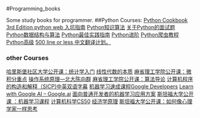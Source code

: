 #Programming_books

Some study books for programmer.
##Python Courses:
[Python Cookbook 3rd Edition ](https://python3-cookbook.readthedocs.io/zh_CN/latest/)
[python web 入坑指南](https://python-web-guide.readthedocs.io/zh/latest/)
[Python知识算法](https://mp.weixin.qq.com/s?__biz=MzIwNjUxMTQyMA==&mid=2247484001&idx=1&sn=807b8ad105e31883f05f6f3de1a95b19&chksm=9721ce32a05647249cb5b381fbc3d62d4691520df1727c334503cb6b919557185c94baf3c8f7&mpshare=1&scene=23&srcid=0201QCdFIX2sthLCBDMLXzzf#rd)
[关于Python的面试题](https://github.com/taizilongxu/interview_python)
[Python数据结构与算法](https://xidianwlc.gitbooks.io/python-data-structrue-and-algrothms/content/)
[Python最佳实践指南](https://pythonguidecn.readthedocs.io/zh/latest/)
[Python进阶](https://eastlakeside.gitbooks.io/interpy-zh/content/)
[Python爬虫教程](https://piaosanlang.gitbooks.io/spiders/)
[Python高级](https://qq976739120.gitbooks.io/book/content/python-ji-chu-shi-yi/4e0029-lei.html)
[500 line or less 中文翻译计划。](https://github.com/HT524/500LineorLess_CN)

### other Courses
[哈里斯堡社区大学公开课：统计学入门](http://open.163.com/special/opencourse/statistics.html)
[线性代数的本质](https://www.bilibili.com/video/av6731067)
[麻省理工学院公开课：微积分重点](https://www.bilibili.com/video/av9697227)
[操作系统原理—北大陈向群](https://www.bilibili.com/video/av20528688)
[麻省理工学院公开课：算法导论](http://open.163.com/special/opencourse/algorithms.html)
[计算机程序的构造和解释（SICP)中英双语字幕](https://list.youku.com/albumlist/show?id=18958522&ascending=1&page=1)
[机器学习速成课程Google Developers](https://developers.google.com/machine-learning/crash-course/prereqs-and-prework)
[Learn with Google AI – Google.ai](https://ai.google/education/#?modal_active=none)
[面向普通开发者的机器学习应用方案](https://chinagdg.org/2016/03/machine-learning-recipes-for-new-developers/)
[斯坦福大学公开课 ：机器学习课程](http://open.163.com/special/opencourse/machinelearning.html)
[计算机科学CS50](http://open.163.com/special/opencourse/cs50.html)
[经济学原理](http://open.163.com/special/opencourse/jingjixueyuanli.html)
[斯坦福大学公开课：如何像心理学家一样思考](http://open.163.com/special/opencourse/psychologist.html)

